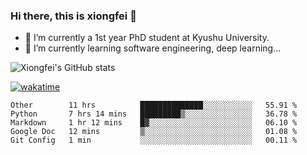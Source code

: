 ### Hi there, this is xiongfei 👋


- 🔭 I’m currently a 1st year PhD student at Kyushu University.
- 🌱 I’m currently learning software engineering, deep learning...

<!--
**Toma62299781/Toma62299781** is a ✨ _special_ ✨ repository because its `README.md` (this file) appears on your GitHub profile.
Here are some ideas to get you started:
-->

![Xiongfei's GitHub stats](https://github-readme-stats.vercel.app/api?username=Toma62299781)


[![wakatime](https://wakatime.com/badge/user/9e8d5516-d162-43e7-9563-87295d455a71.svg)](https://wakatime.com/@9e8d5516-d162-43e7-9563-87295d455a71)

<!--START_SECTION:waka-->
```text
Other        11 hrs          ██████████████░░░░░░░░░░░   55.91 % 
Python       7 hrs 14 mins   █████████▒░░░░░░░░░░░░░░░   36.78 % 
Markdown     1 hr 12 mins    █▓░░░░░░░░░░░░░░░░░░░░░░░   06.10 % 
Google Doc   12 mins         ▒░░░░░░░░░░░░░░░░░░░░░░░░   01.08 % 
Git Config   1 min           ░░░░░░░░░░░░░░░░░░░░░░░░░   00.11 % 
```
<!--END_SECTION:waka-->

